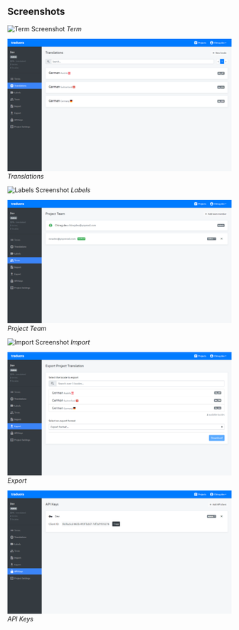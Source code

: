 ## Screenshots

![Term Screenshot](terms.png)
*Term*

![Translations Screenshot](/docs-website/static/img/screenshots/translations.png)
*Translations*

![Labels Screenshot](../docs-website/static/img/screenshots/labels.png)
*Labels*

![Project Team Screenshot](./docs-website/static/img/screenshots/project-team.png)
*Project Team*

![Import Screenshot](./import.png)
*Import*

![Export Screenshot](./docs-website/static/img/screenshots/export.png)
*Export*

![API Keys Screenshot](./docs-website/static/img/screenshots/api-keys.png)
*API Keys*